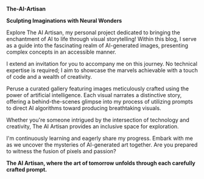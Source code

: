**The-AI-Artisan**

**Sculpting Imaginations with Neural Wonders**

Explore The AI Artisan, my personal project dedicated to bringing the enchantment of AI to life through visual storytelling! Within this blog, I serve as a guide into the fascinating realm of AI-generated images, presenting complex concepts in an accessible manner.

I extend an invitation for you to accompany me on this journey. No technical expertise is required; I aim to showcase the marvels achievable with a touch of code and a wealth of creativity.

Peruse a curated gallery featuring images meticulously crafted using the power of artificial intelligence. Each visual narrates a distinctive story, offering a behind-the-scenes glimpse into my process of utilizing prompts to direct AI algorithms toward producing breathtaking visuals.

Whether you're someone intrigued by the intersection of technology and creativity, The AI Artisan provides an inclusive space for exploration.

I'm continuously learning and eagerly share my progress. Embark with me as we uncover the mysteries of AI-generated art together. Are you prepared to witness the fusion of pixels and passion? 

**The AI Artisan, where the art of tomorrow unfolds through each carefully crafted prompt.**
